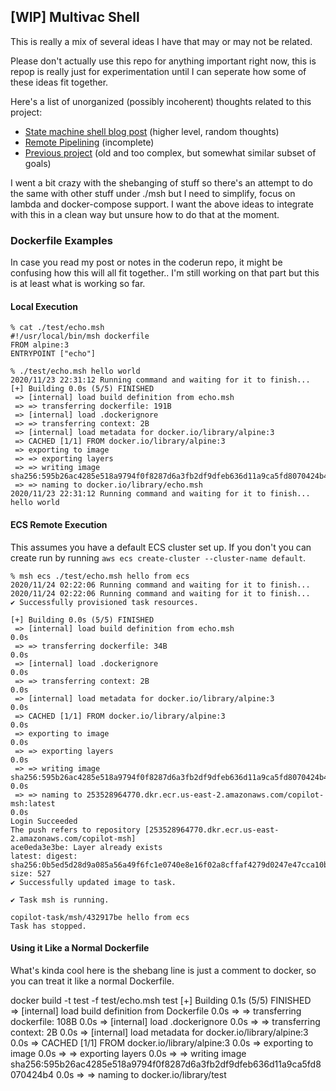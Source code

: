 ## [WIP] Multivac Shell

This is really a mix of several ideas I have that may or may not be related.

Please don't actually use this repo for anything important right now, this is repop is really just for experimentation until I can seperate how some of these ideas fit together.

Here's a list of unorganized (possibly incoherent) thoughts related to this project:
 * [State machine shell blog post](https://blog.ryanjarv.sh/2020/11/22/msh.html) (higher level, random thoughts)
 * [Remote Pipelining](./docs/README.local.md) (incomplete)
 * [Previous project](https://github.com/RyanJarv/coderun) (old and too complex, but somewhat similar subset of goals)

I went a bit crazy with the shebanging of stuff so there's an attempt to do the same with other stuff under ./msh 
but I need to simplify, focus on lambda and docker-compose support. I want the above ideas to integrate with this in
a clean way but unsure how to do that at the moment.

### Dockerfile Examples

In case you read my post or notes in the coderun repo, it might be confusing how this will all fit together.. I'm still working on that part but this is at least what is working so far.

#### Local Execution
```
% cat ./test/echo.msh
#!/usr/local/bin/msh dockerfile
FROM alpine:3
ENTRYPOINT ["echo"]
```

```
% ./test/echo.msh hello world
2020/11/23 22:31:12 Running command and waiting for it to finish...
[+] Building 0.0s (5/5) FINISHED                                                                                                                                                               
 => [internal] load build definition from echo.msh                                                                                                                                            
 => => transferring dockerfile: 191B                                                                                                                                                          
 => [internal] load .dockerignore                                                                                                                                                             
 => => transferring context: 2B                                                                                                                                                               
 => [internal] load metadata for docker.io/library/alpine:3                                                                                                                                   
 => CACHED [1/1] FROM docker.io/library/alpine:3                                                                                                                                              
 => exporting to image                                                                                                                                                                        
 => => exporting layers                                                                                                                                                                       
 => => writing image sha256:595b26ac4285e518a9794f0f8287d6a3fb2df9dfeb636d11a9ca5fd8070424b4                                                                                                  
 => => naming to docker.io/library/echo.msh                                                                                                                                                   
2020/11/23 22:31:12 Running command and waiting for it to finish...
hello world
```

#### ECS Remote Execution

This assumes you have a default ECS cluster set up. If you don't you can create run by running `aws ecs create-cluster --cluster-name default`.

```
% msh ecs ./test/echo.msh hello from ecs
2020/11/24 02:22:06 Running command and waiting for it to finish...
2020/11/24 02:22:06 Running command and waiting for it to finish...
✔ Successfully provisioned task resources.

[+] Building 0.0s (5/5) FINISHED                                                                                                                                                               
 => [internal] load build definition from echo.msh                                                                                                                                        0.0s
 => => transferring dockerfile: 34B                                                                                                                                                       0.0s
 => [internal] load .dockerignore                                                                                                                                                         0.0s
 => => transferring context: 2B                                                                                                                                                           0.0s
 => [internal] load metadata for docker.io/library/alpine:3                                                                                                                               0.0s
 => CACHED [1/1] FROM docker.io/library/alpine:3                                                                                                                                          0.0s
 => exporting to image                                                                                                                                                                    0.0s
 => => exporting layers                                                                                                                                                                   0.0s
 => => writing image sha256:595b26ac4285e518a9794f0f8287d6a3fb2df9dfeb636d11a9ca5fd8070424b4                                                                                              0.0s
 => => naming to 253528964770.dkr.ecr.us-east-2.amazonaws.com/copilot-msh:latest                                                                                                          0.0s
Login Succeeded
The push refers to repository [253528964770.dkr.ecr.us-east-2.amazonaws.com/copilot-msh]
ace0eda3e3be: Layer already exists 
latest: digest: sha256:0b5ed5d28d9a085a56a49f6fc1e0740e8e16f02a8cffaf4279d0247e47cca10b size: 527
✔ Successfully updated image to task.

✔ Task msh is running.

copilot-task/msh/432917be hello from ecs
Task has stopped.
```

#### Using it Like a Normal Dockerfile

What's kinda cool here is the shebang line is just a comment to docker, so you can treat it like a normal Dockerfile.

docker build -t test -f test/echo.msh test
[+] Building 0.1s (5/5) FINISHED                                                                                                                                                                              
 => [internal] load build definition from Dockerfile                                                                                                                                                     0.0s
 => => transferring dockerfile: 108B                                                                                                                                                                     0.0s
 => [internal] load .dockerignore                                                                                                                                                                        0.0s
 => => transferring context: 2B                                                                                                                                                                          0.0s
 => [internal] load metadata for docker.io/library/alpine:3                                                                                                                                              0.0s
 => CACHED [1/1] FROM docker.io/library/alpine:3                                                                                                                                                         0.0s
 => exporting to image                                                                                                                                                                                   0.0s
 => => exporting layers                                                                                                                                                                                  0.0s
 => => writing image sha256:595b26ac4285e518a9794f0f8287d6a3fb2df9dfeb636d11a9ca5fd8070424b4                                                                                                             0.0s
 => => naming to docker.io/library/test
